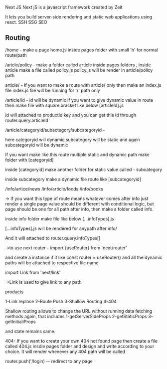 Next JS
Next jS is a javascript framework created by Zeit

It lets you build server-side rendering and static web applications using react.
SSH
SSG
SEO

## Routing

/home -
make a page home.js inside pages folder with small 'h' for normal route/path

/aricle/policy -
make a folder called article inside pages folders , inside article make a file called policy.js
policy.js will be render in article/policy path

article/ -
If you want to make a route with article/ only then make an index.js file
index.js file will be running for '/' path only

/article/id - id will be dynamic
if you want to give dynamic value in route then make file with square bracket like below
[articleId].js

id will attached to productId key and you can get this id through router.query.articleId

/article/categoryid/subactegory/subcategoryid -

here categoryid will dynamic,subcategory will be static and again subcategoryid will be dynamic

If you want make like this route multiple static and dynamic path
make folder with [categoryid]

inside [categoryid] make another folder for static value called - subcategory

inside subcategory make a dynamic file route like [subcategoryid]

/info/artice/news
/info/article/foods
/info/books

-> If you want this type of route means whatever comes after info just render a single page value should be different with conditional logic, but page should be one for all path after info,
then make a folder called info.

inside info folder make file like below
[...infoTypes].js

[...infoTypes].js will be rendered for anypath after info/

And it will attached to router.query.infoTypes[]

->to use next router - import {useRouter} from 'next/router'

and create a instance if it like const router = useRouter()
and all the dynamic paths will be attached to respective file name

import Link from 'next/link'

->Link is used to give link to any path

<Link href="/aricle/id">products</Link>

1-Link replace
2-Route Push
3-Shallow Routing
4-404

Shallow routing allows to change the URL without running data fetching methods again, that includes
1-getServerSideProps
2-getStaticProps
3-getInitialiProps

and state remains same.

404- If you want to create your own 404 not found page then create a file called 404.js insdie pages folder
and design and write according to your choice.
It will render whenever any 404 path will be called

router.push('/login) -- redirect  to any page
